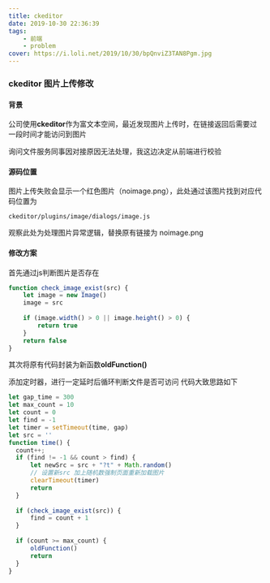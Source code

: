 ```yaml
---
title: ckeditor
date: 2019-10-30 22:36:39
tags: 
    - 前端
    - problem
cover: https://i.loli.net/2019/10/30/bpQnviZ3TAN8Pgm.jpg
---
```


### ckeditor 图片上传修改

#### 背景
公司使用**ckeditor**作为富文本空间，最近发现图片上传时，在链接返回后需要过一段时间才能访问到图片

询问文件服务同事因对接原因无法处理，我这边决定从前端进行校验


#### 源码位置
图片上传失败会显示一个红色图片（noimage.png），此处通过该图片找到对应代码位置为 
```
ckeditor/plugins/image/dialogs/image.js 
```
观察此处为处理图片异常逻辑，替换原有链接为 noimage.png 

#### 修改方案
首先通过js判断图片是否存在
```javascript 1.8
function check_image_exist(src) {
    let image = new Image()
    image = src
   
    if (image.width() > 0 || image.height() > 0) {
        return true
    }
    return false
}
```

其次将原有代码封装为新函数**oldFunction()**

添加定时器，进行一定延时后循环判断文件是否可访问
代码大致思路如下
```javascript 1.8
let gap_time = 300
let max_count = 10
let count = 0
let find = -1
let timer = setTimeout(time, gap)
let src = ''
function time() {
  count++;
  if (find != -1 && count > find) {
      let newSrc = src + "?t" + Math.random()
      // 设置新src 加上随机数强制页面重新加载图片
      clearTimeout(timer)
      return
  }
  
  if (check_image_exist(src)) {
      find = count + 1
  }
  
  if (count >= max_count) {
      oldFunction()
      return
  }
}
```

